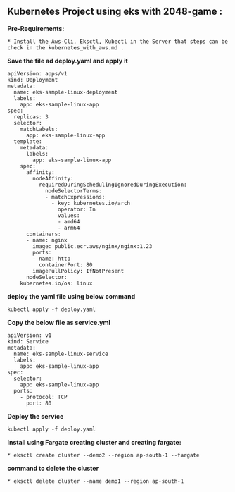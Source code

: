 ## Kubernetes Project using eks with 2048-game :

**Pre-Requirements:**
```
* Install the Aws-Cli, Eksctl, Kubectl in the Server that steps can be check in the kubernetes_with_aws.md .
```

**Save the file ad deploy.yaml and apply it**
```
apiVersion: apps/v1
kind: Deployment
metadata:
  name: eks-sample-linux-deployment
  labels:
    app: eks-sample-linux-app
spec:
  replicas: 3
  selector:
    matchLabels:
      app: eks-sample-linux-app
  template:
    metadata:
      labels:
        app: eks-sample-linux-app
    spec:
      affinity:
        nodeAffinity:
          requiredDuringSchedulingIgnoredDuringExecution:
            nodeSelectorTerms:
            - matchExpressions:
              - key: kubernetes.io/arch
                operator: In
                values:
                - amd64
                - arm64
      containers:
      - name: nginx
        image: public.ecr.aws/nginx/nginx:1.23
        ports:
        - name: http
          containerPort: 80
        imagePullPolicy: IfNotPresent
      nodeSelector:
    kubernetes.io/os: linux
```
**deploy the yaml file using below command**
```
kubectl apply -f deploy.yaml
```
**Copy the below file as service.yml**
```
apiVersion: v1
kind: Service
metadata:
  name: eks-sample-linux-service
  labels:
    app: eks-sample-linux-app
spec:
  selector:
    app: eks-sample-linux-app
  ports:
    - protocol: TCP
      port: 80
```
**Deploy the service**
```
kubectl apply -f deploy.yaml
```
**Install using Fargate**
**creating cluster and creating fargate:**
```
* eksctl create cluster --demo2 --region ap-south-1 --fargate
```
**command to delete the cluster**
```
* eksctl delete cluster --name demo1 --region ap-south-1
```
  




  




